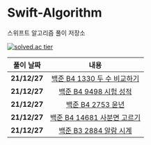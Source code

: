 # Swift-Algorithm
스위프트 알고리즘 풀이 저장소

<!--[![solved.ac tier](http://mazassumnida.wtf/api/generate_badge?boj=beans_bin)](https://solved.ac/beans_bin)-->
[![solved.ac tier](http://mazassumnida.wtf/api/v2/generate_badge?boj=beans_bin)](https://solved.ac/beans_bin)
<!--[![solved.ac tier](http://mazassumnida.wtf/api/mini/generate_badge?boj=beans_bin)](https://solved.ac/beans_bin)-->

|  <center>풀이 날짜</center> |  <center>내용</center> |  
|:--------|:--------:|
|<center>**21/12/27**</center> | <center> [백준 B4 1330 두 수 비교하기](https://beansbin.oopy.io/496b9cdb-f936-4180-b0c6-d1dd839b6281)</center> |
|<center>**21/12/27**</center> | <center> [백준 B4 9498 시험 성적](https://beansbin.oopy.io/e2d69fa3-127d-4b1b-b11d-a4bae2cc92e8)</center> |
|<center>**21/12/27**</center> | <center> [백준 B4 2753 윤년](https://beansbin.oopy.io/3b92cdd9-6e33-4ca6-87e9-2d3d786e7c63)</center> |
|<center>**21/12/27**</center> | <center> [백준 B4 14681 사분면 고르기](https://beansbin.oopy.io/84226774-d3cd-428d-9643-0bf49d8b8fe0)</center> |
|<center>**21/12/27**</center> | <center> [백준 B3 2884 알람 시계](https://beansbin.oopy.io/5a1a5ed6-80bb-45c9-8a92-7f4fd0df10d1)</center> |

